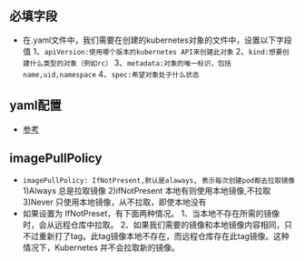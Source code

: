 ## 必填字段
* 在.yaml文件中，我们需要在创建的kubernetes对象的文件中，设置以下字段值
1、`apiVersion:使用哪个版本的kubernetes API来创建此对象`
2、`kind:想要创建什么类型的对象（例如rc）`
3、`metadata:对象的唯一标识，包括name,uid,namespace`
4、`spec:希望对象处于什么状态`


## yaml配置
* [参考]("https://kubernetes.io/docs/concepts/overview/working-with-objects/kubernetes-objects/")



## imagePullPolicy
* `imagePullPolicy: IfNotPresent,默认是alaways, 表示每次创建pod都去拉取镜像`
1)Always 总是拉取镜像
2)ifNotPresent 本地有则使用本地镜像,不拉取
3)Never 只使用本地镜像，从不拉取，即使本地没有
* 如果设置为 IfNotPreset，有下面两种情况。
  1、当本地不存在所需的镜像时，会从远程仓库中拉取。
  2、如果我们需要的镜像和本地镜像内容相同，只不过重新打了tag。此tag镜像本地不存在，而远程仓库存在此tag镜像。这种情况下，Kubernetes 并不会拉取新的镜像。
